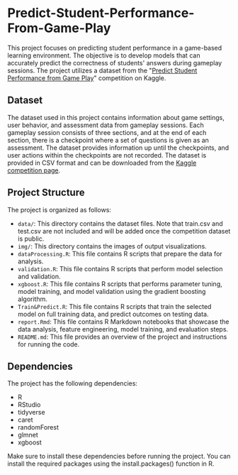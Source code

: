 # Predict-Student-Performance-From-Game-Play

This project focuses on predicting student performance in a game-based learning environment. The objective is to develop models that can accurately predict the correctness of students' answers during gameplay sessions. The project utilizes a dataset from the "[Predict Student Performance from Game Play](https://www.kaggle.com/competitions/predict-student-performance-from-game-play/overview)" competition on Kaggle.

## Dataset
The dataset used in this project contains information about game settings, user behavior, and assessment data from gameplay sessions. Each gameplay session consists of three sections, and at the end of each section, there is a checkpoint where a set of questions is given as an assessment. The dataset provides information up until the checkpoints, and user actions within the checkpoints are not recorded. The dataset is provided in CSV format and can be downloaded from the [Kaggle competition page](https://www.kaggle.com/competitions/predict-student-performance-from-game-play/overview).

## Project Structure
The project is organized as follows:

- `data/`: This directory contains the dataset files. Note that train.csv and test.csv are not included and will be added once the competition dataset is public.
- `img/`: This directory contains the images of output visualizations.
- `dataProcessing.R`: This file contains R scripts that prepare the data for analysis.
- `validation.R`: This file contains R scripts that perform model selection and validation.
- `xgboost.R`: This file contains R scripts that performs parameter tuning, model training, and model validation using the gradient boosting algorithm.
- `Train&Predict.R`:  This file contains R scripts that train the selected model on full training data, and predict outcomes on testing data.
- `report.Rmd`: This file contains R Markdown notebooks that showcase the data analysis, feature engineering, model training, and evaluation steps.
- `README.md`: This file provides an overview of the project and instructions for running the code.

## Dependencies
The project has the following dependencies:
- R
- RStudio
- tidyverse
- caret
- randomForest
- glmnet
- xgboost

Make sure to install these dependencies before running the project. You can install the required packages using the install.packages() function in R.














